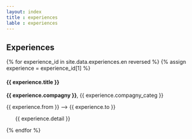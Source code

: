 ```yaml
---
layout: index
title : experiences
lable : experiences
---
```

<div class="content div_experiences">
    <h2 class="section-title blue bold"> Experiences</h2>
    {% for experience_id in site.data.experiences.en reversed %}
    {% assign experience = experience_id[1] %}
        <div>
            <div class='experience_header'>
                <h4 class= "blue">{{ experience.title }}</h4> 
                <div class= "experience_information">
                    <b>{{ experience.compagny }}</b>, {{ experience.compagny_categ }}
                    <p>{{ experience.from }} –>  {{ experience.to }}</p>
                </div>
            </div>
            <div class="experience_detail">
                <ul>
                    {{ experience.detail }}
                </ul>
            </div> 
        </div>
    {% endfor %}
</div>